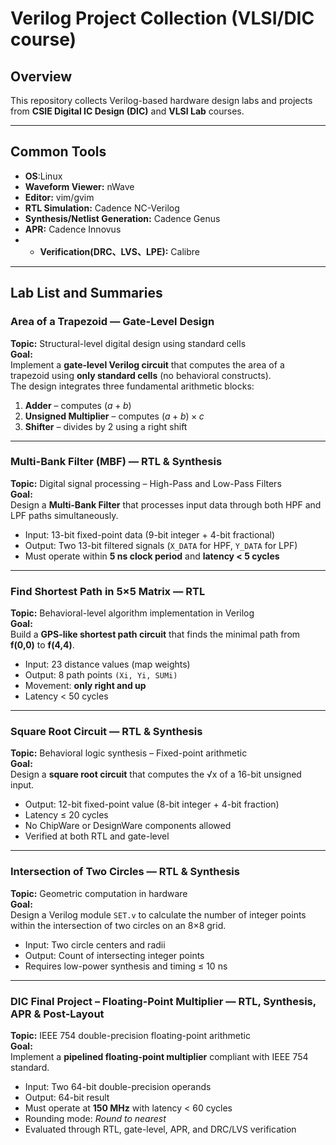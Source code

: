 # Verilog Project Collection (VLSI/DIC course)

## Overview
This repository collects Verilog-based hardware design labs and projects from **CSIE Digital IC Design (DIC)** and **VLSI Lab** courses.  

---

## Common Tools
- **OS**:Linux
- **Waveform Viewer:** nWave
- **Editor:** vim/gvim
- **RTL Simulation:** Cadence NC-Verilog 
- **Synthesis/Netlist Generation:** Cadence Genus
- **APR:** Cadence Innovus
- - **Verification(DRC、LVS、LPE):** Calibre  

---

## Lab List and Summaries

### Area of a Trapezoid — Gate-Level Design
**Topic:** Structural-level digital design using standard cells  
**Goal:**  
Implement a **gate-level Verilog circuit** that computes the area of a trapezoid using **only standard cells** (no behavioral constructs).  
The design integrates three fundamental arithmetic blocks:
1. **Adder** – computes $(a + b)$  
2. **Unsigned Multiplier** – computes $(a + b) \times c$  
3. **Shifter** – divides by 2 using a right shift

---

### Multi-Bank Filter (MBF) — RTL & Synthesis
**Topic:** Digital signal processing – High-Pass and Low-Pass Filters  
**Goal:**  
Design a **Multi-Bank Filter** that processes input data through both HPF and LPF paths simultaneously.  
- Input: 13-bit fixed-point data (9-bit integer + 4-bit fractional)  
- Output: Two 13-bit filtered signals (`X_DATA` for HPF, `Y_DATA` for LPF)  
- Must operate within **5 ns clock period** and **latency < 5 cycles**  

---

### Find Shortest Path in 5×5 Matrix — RTL
**Topic:** Behavioral-level algorithm implementation in Verilog  
**Goal:**  
Build a **GPS-like shortest path circuit** that finds the minimal path from **f(0,0)** to **f(4,4)**.  
- Input: 23 distance values (map weights)  
- Output: 8 path points `(Xi, Yi, SUMi)`  
- Movement: **only right and up**  
- Latency < 50 cycles  

---

### Square Root Circuit — RTL & Synthesis
**Topic:** Behavioral logic synthesis – Fixed-point arithmetic  
**Goal:**  
Design a **square root circuit** that computes the √x of a 16-bit unsigned input.  
- Output: 12-bit fixed-point value (8-bit integer + 4-bit fraction)  
- Latency ≤ 20 cycles  
- No ChipWare or DesignWare components allowed  
- Verified at both RTL and gate-level  

---

### Intersection of Two Circles — RTL & Synthesis
**Topic:** Geometric computation in hardware  
**Goal:**  
Design a Verilog module `SET.v` to calculate the number of integer points within the intersection of two circles on an 8×8 grid.  
- Input: Two circle centers and radii  
- Output: Count of intersecting integer points  
- Requires low-power synthesis and timing ≤ 10 ns  

---

### DIC Final Project – Floating-Point Multiplier — RTL, Synthesis, APR & Post-Layout
**Topic:** IEEE 754 double-precision floating-point arithmetic  
**Goal:**  
Implement a **pipelined floating-point multiplier** compliant with IEEE 754 standard.  
- Input: Two 64-bit double-precision operands  
- Output: 64-bit result  
- Must operate at **150 MHz** with latency < 60 cycles  
- Rounding mode: *Round to nearest*  
- Evaluated through RTL, gate-level, APR, and DRC/LVS verification  

